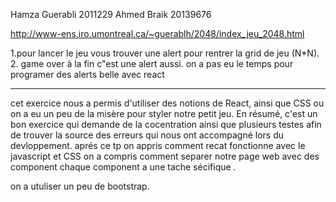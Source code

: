 Hamza Guerabli 2011229
Ahmed Braik 20139676 


http://www-ens.iro.umontreal.ca/~guerablh/2048/index_jeu_2048.html

1.pour lancer le jeu vous trouver une alert pour rentrer la grid de jeu (N*N).
2. game over à la fin c"est une alert aussi.
on a pas eu le temps pour programer des alerts belle avec react 

*****************************************************************
cet exercice nous a permis d'utiliser des notions de React, ainsi 
que CSS ou on a eu un peu de la  misère pour styler notre petit jeu.
En résumé, c'est un bon exercice qui demande de la cocentration ainsi que plusieurs testes 
afin de trouver la source des erreurs qui nous ont accompagné lors du devloppement.
aprés ce tp on appris comment recat fonctionne avec le javascript  et CSS
on a compris comment separer notre page web avec des component
chaque component a une tache sécifique .

on a utuliser un peu de  bootstrap.


